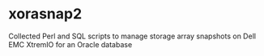 # xorasnap2
Collected Perl and SQL scripts to manage storage array snapshots on Dell EMC XtremIO for an Oracle database
